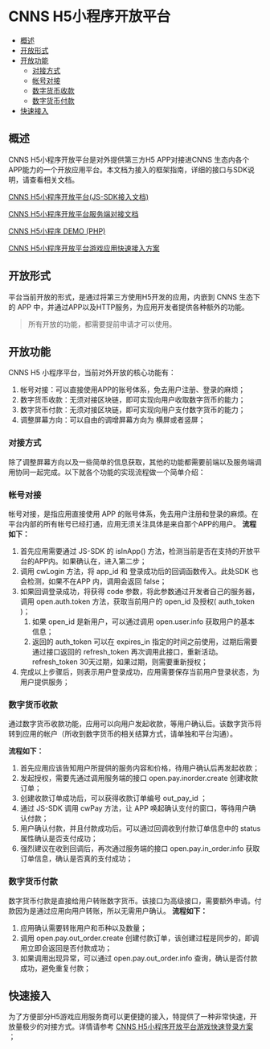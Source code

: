 # CNNS H5小程序开放平台
* [概述](#概述)
* [开放形式](##开放形式)
* [开放功能](##开放功能)
   * [对接方式](###对接方式)
   * [帐号对接](###帐号对接)
   * [数字货币收款](###数字货币收款)
   * [数字货币付款](###数字货币付款)
* [快速接入](#快速接入)

## 概述
CNNS H5小程序开放平台是对外提供第三方H5 APP对接进CNNS 生态内各个APP能力的一个开放应用平台。本文档为接入的框架指南，详细的接口与SDK说明，请查看相关文档。

[CNNS H5小程序开放平台(JS-SDK接入文档)](https://github.com/NetGodFather/cnns-minapp-open/blob/master/README-JS-SDK.md)

[CNNS H5小程序开放平台服务端对接文档](https://github.com/NetGodFather/cnns-minapp-open/blob/master/README-SERVER.md)

[CNNS H5小程序 DEMO (PHP)](https://github.com/NetGodFather/cnns-miniapp-sdk)

[CNNS H5小程序开放平台游戏应用快速接入方案](https://github.com/NetGodFather/cnns-quick-login) 

## 开放形式
平台当前开放的形式，是通过将第三方使用H5开发的应用，内嵌到 CNNS 生态下的 APP 中，并通过APP以及HTTP服务，为应用开发者提供各种额外的功能。
> 所有开放的功能，都需要提前申请才可以使用。

## 开放功能
CNNS H5 小程序平台，当前对外开放的核心功能有：
 1. 帐号对接：可以直接使用APP的账号体系，免去用户注册、登录的麻烦；
 2. 数字货币收款：无须对接区块链，即可实现向用户收取数字货币的能力；
 3. 数字货币付款：无须对接区块链，即可实现向用户支付数字货币的能力；
 4. 调整屏幕方向：可以自由的调增屏幕方向为 横屏或者竖屏；

### 对接方式
除了调整屏幕方向以及一些简单的信息获取，其他的功能都需要前端以及服务端调用协同一起完成。以下就各个功能的实现流程做一个简单介绍：
### 帐号对接
帐号对接，是指应用直接使用 APP 的账号体系，免去用户注册和登录的麻烦。在平台内部的所有帐号已经打通，应用无须关注具体是来自那个APP的用户。
**流程如下：**
1. 首先应用需要通过 JS-SDK 的 isInApp() 方法，检测当前是否在支持的开放平台的APP内。如果确认在，进入第二步；
2. 调用 cwLogin 方法，将 app_id 和 登录成功后的回调函数传入。此处SDK 也会检测，如果不在APP 内，调用会返回 false；
3. 如果回调登录成功，将获得 code 参数，将此参数通过开发者自己的服务器，调用 open.auth.token 方法，获取当前用户的 open_id 及授权( auth_token )；
   1. 如果 open_id 是新用户，可以通过调用 open.user.info 获取用户的基本信息；
   2. 返回的 auth_token 可以在 expires_in 指定的时间之前使用，过期后需要通过接口返回的 refresh_token 再次调用此接口，重新活动。refresh_token 30天过期，如果过期，则需要重新授权；
4. 完成以上步骤后，则表示用户登录成功，应用需要保存当前用户登录状态，为用户提供服务；

### 数字货币收款
通过数字货币收款功能，应用可以向用户发起收款，等用户确认后。该数字货币将转到应用的帐户（所收到数字货币的相关结算方式，请单独和平台沟通）。

**流程如下：**
1. 首先应用应该告知用户所提供的服务内容和价格，待用户确认后再发起收款；
2. 发起授权，需要先通过调用服务端的接口 open.pay.inorder.create 创建收款订单；
3. 创建收款订单成功后，可以获得收款订单编号 out_pay_id ；
4. 通过 JS-SDK 调用 cwPay 方法，让 APP 唤起确认支付的窗口，等待用户确认付款；
5. 用户确认付款，并且付款成功后。可以通过回调收到付款订单信息中的 status 属性确认是否支付成功；
6. 强烈建议在收到回调后，再次通过服务端的接口 open.pay.in_order.info 获取订单信息，确认是否真的支付成功；

### 数字货币付款
数字货币付款是直接给用户转账数字货币。该接口为高级接口，需要额外申请。付款因为是通过应用向用户转账，所以无需用户确认。
**流程如下：**
1. 应用确认需要转账用户和币种以及数量；
2. 调用 open.pay.out_order.create 创建付款订单，该创建过程是同步的，即调用立即会返回是否付款成功；
3. 如果调用出现异常，可以通过 open.pay.out_order.info 查询，确认是否付款成功，避免重复付款；


## 快速接入
为了方便部分H5游戏应用服务商可以更便捷的接入，特提供了一种非常快速，开放量极少的对接方式。详情请参考 [CNNS H5小程序开放平台游戏快速登录方案](https://github.com/NetGodFather/cnns-quick-login) ；
